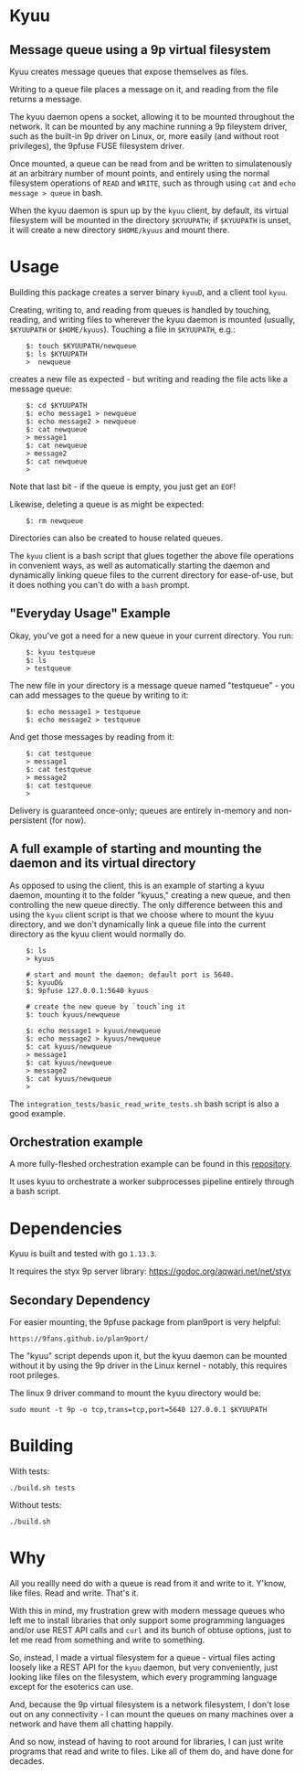 # Kyuu

## Message queue using a 9p virtual filesystem

Kyuu creates message queues that expose themselves as files.

Writing to a queue file places a message on it, and reading
from the file returns a message.

The kyuu daemon opens a socket, allowing it to be mounted throughout
the network. It can be mounted by any machine running a 9p fileystem
driver, such as the built-in 9p driver on Linux, or, more easily (and
without root privileges), the 9pfuse FUSE filesystem driver.

Once mounted, a queue can be read from and be written to simulatenously
at an arbitrary number of mount points, and entirely using the normal
filesystem operations of `READ` and `WRITE`, such as through using `cat` and
`echo message > queue` in bash.

When the kyuu daemon is spun up by the `kyuu` client, by default, its
virtual filesystem will be mounted in the directory `$KYUUPATH`; if
`$KYUUPATH` is unset, it will create a new directory `$HOME/kyuus` and
mount there.

# Usage

Building this package creates a server binary `kyuuD`, and a client tool `kyuu`.

Creating, writing to, and reading from queues is handled by touching,
reading, and writing files to wherever the kyuu daemon is mounted (usually,
`$KYUUPATH` or `$HOME/kyuus`). Touching a file in `$KYUUPATH`, e.g.:

        $: touch $KYUUPATH/newqueue
        $: ls $KYUUPATH
        >  newqueue
        
creates a new file as expected - but writing and reading the file acts like
a message queue:

        $: cd $KYUUPATH
        $: echo message1 > newqueue
        $: echo message2 > newqueue
        $: cat newqueue
        > message1
        $: cat newqueue
        > message2
        $: cat newqueue
        > 

Note that last bit - if the queue is empty, you just get an `EOF`!

Likewise, deleting a queue is as might be expected:

        $: rm newqueue

Directories can also be created to house related queues.

The `kyuu` client is a bash script that glues together the above file
operations in convenient ways, as well as automatically starting the
daemon and dynamically linking queue files to the current directory for 
ease-of-use, but it does nothing you can't do with a `bash` prompt.

## "Everyday Usage" Example

Okay, you've got a need for a new queue in your current directory. You run:

        $: kyuu testqueue
        $: ls
        > testqueue

The new file in your directory is a message queue named "testqueue" -
you can add messages to the queue by writing to it:

        $: echo message1 > testqueue
        $: echo message2 > testqueue

And get those messages by reading from it:

        $: cat testqueue
        > message1
        $: cat testqueue
        > message2
        $: cat testqueue
        > 

Delivery is guaranteed once-only; queues are entirely in-memory and
non-persistent (for now).

## A full example of starting and mounting the daemon and its virtual directory

As opposed to using the client, this is an example of starting a kyuu
daemon, mounting it to the folder "kyuus," creating a new queue, and
then controlling the new queue directly. The only difference between this
and using the `kyuu` client script is that we choose where to mount the kyuu
directory, and we don't dynamically link a queue file into the current
directory as the kyuu client would normally do.

        $: ls
        > kyuus

        # start and mount the daemon; default port is 5640.
        $: kyuuD&
        $: 9pfuse 127.0.0.1:5640 kyuus

        # create the new queue by `touch`ing it
        $: touch kyuus/newqueue

        $: echo message1 > kyuus/newqueue
        $: echo message2 > kyuus/newqueue
        $: cat kyuus/newqueue
        > message1
        $: cat kyuus/newqueue
        > message2
        $: cat kyuus/newqueue
        >

The `integration_tests/basic_read_write_tests.sh` bash script is also
a good example.

## Orchestration example

A more fully-fleshed orchestration example can be found in this
[repository](https://github.com/marzhall/kyuu_orchestration_example).

It uses kyuu to orchestrate a worker subprocesses pipeline entirely
through a bash script.

# Dependencies

Kyuu is built and tested with go `1.13.3`.

It requires the styx 9p server library:
    https://godoc.org/aqwari.net/net/styx

## Secondary Dependency

For easier mounting, the 9pfuse package from plan9port is very helpful:

    https://9fans.github.io/plan9port/

The "kyuu" script depends upon it, but the kyuu daemon can be mounted
without it by using the 9p driver in the Linux kernel - notably, this
requires root prileges.

The linux 9 driver command to mount the kyuu directory would be:

    sudo mount -t 9p -o tcp,trans=tcp,port=5640 127.0.0.1 $KYUUPATH

# Building

With tests:

    ./build.sh tests

Without tests:

    ./build.sh

# Why

All you reallly need do with a queue is read from it and write to
it. Y'know, like files. Read and write. That's it.

With this in mind, my frustration grew with modern message queues who
left me to install libraries that only support some programming languages
and/or use REST API calls and `curl` and its bunch of obtuse options,
just to let me read from something and write to something.

So, instead, I made a virtual filesystem for a queue -
virtual files acting loosely like a REST API for the `kyuu` daemon,
but very conveniently, just looking like files on the filesystem,
which every programming language except for the esoterics can use.

And, because the 9p virtual filesystem is a network filesystem,
I don't lose out on any connectivity - I can mount the queues on many
machines over a network and have them all chatting happily.

And so now, instead of having to root around for libraries, I can just
write programs that read and write to files. Like all of them do,
and have done for decades.

